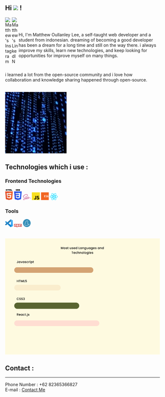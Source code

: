 ## Hi <img src="https://media.giphy.com/media/hvRJCLFzcasrR4ia7z/giphy.gif" width="25px"> !

<a href="https://www.instagram.com/lee_wenkuang/">
  <img align="left" alt="Matthew's Instagram" width="22px" src="https://raw.githubusercontent.com/hussainweb/hussainweb/main/icons/instagram.png" />
</a>

<a href="https://www.linkedin.com/in/matthew-lee-83bb5221b/">
  <img align="left" alt="Matthew's LinkedIN" width="22px" src="https://raw.githubusercontent.com/peterthehan/peterthehan/master/assets/linkedin.svg" />
</a>

<br />
<br />

Hi, I'm Matthew Oullanley Lee, a self-taught web developer and a student from indonesian. dreaming of becoming a good developer has been a dream for a long time and still on the way there. i always improve my skills, learn new technologies, and keep looking for opportunities for improve myself on many things. 

<br />

i learned a lot from the open-source community and i love how collaboration and knowledge sharing happened through open-source.

<br />


<img src = "./images/200w.webp" alt = "Code">

<br/>

## Technologies which i use :

### Frontend Technologies
<div>
    <img src = "./images/html-5.svg" alt = "html" width = "5%">
    <img src = "./images/css-3.svg"  alt = "css" width = "5%">
    <img src = "./images/sass.svg"   alt = "sass" width = "5%">
    <img src = "./images/javascript.svg" alt = "js" width = "5%">
    <img src = "./images/es6.svg" alt = "es6" width = "5%">
    <img src = "./images/react.svg" alt = "react" width = "5%">
<div>

### Tools 
<div>
    <img src = "./images/visual-studio-code.svg" width = "5%">
    <img src = "./images/npm.svg" width = "5%">
    <img src = "./images/yarn.svg" width = "5%">
<div>

<br />
<br />

<img src = "./images/Chart.png" alt = "Chart">


## Contact :
---
Phone Number : +62 82365366827 <br />
E-mail       : <a href = "mailto : matthew168lee88@gmail.com">Contact Me<a>

